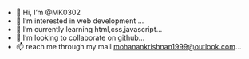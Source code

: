 - 👋 Hi, I’m @MK0302
- 👀 I’m interested in web development ...
- 🌱 I’m currently learning html,css,javascript...
- 💞️ I’m looking to collaborate on github...
- 📫 reach me through my mail <mohanankrishnan1999@outlook.com>...

<!---
MK0302/MK0302 is a ✨ special ✨ repository because its `README.md` (this file) appears on your GitHub profile.
You can click the Preview link to take a look at your changes.
--->
